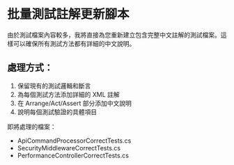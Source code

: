 # 批量測試註解更新腳本

由於測試檔案內容較多，我將直接為您重新建立包含完整中文註解的測試檔案。這樣可以確保所有測試方法都有詳細的中文說明。

## 處理方式：
1. 保留現有的測試邏輯和斷言
2. 為每個測試方法添加詳細的 XML 註解
3. 在 Arrange/Act/Assert 部分添加中文說明
4. 說明每個測試驗證的具體項目

即將處理的檔案：
- ApiCommandProcessorCorrectTests.cs
- SecurityMiddlewareCorrectTests.cs  
- PerformanceControllerCorrectTests.cs
